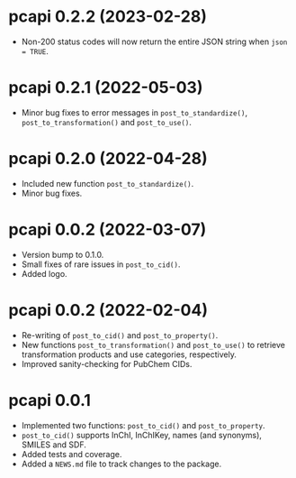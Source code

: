 # pcapi 0.2.2 (2023-02-28)
* Non-200 status codes will now return the entire JSON string when 
  `json = TRUE`. 

# pcapi 0.2.1 (2022-05-03)

* Minor bug fixes to error messages in `post_to_standardize()`, 
  `post_to_transformation()` and `post_to_use()`.

# pcapi 0.2.0 (2022-04-28)

* Included new function `post_to_standardize()`.
* Minor bug fixes. 

# pcapi 0.0.2 (2022-03-07)

* Version bump to 0.1.0.
* Small fixes of rare issues in `post_to_cid()`.
* Added logo.

# pcapi 0.0.2 (2022-02-04)

* Re-writing of `post_to_cid()` and `post_to_property()`.
* New functions `post_to_transformation()` and `post_to_use()` to retrieve 
  transformation products and use categories, respectively. 
* Improved sanity-checking for PubChem CIDs. 

# pcapi 0.0.1

* Implemented two functions: `post_to_cid()` and `post_to_property`.
* `post_to_cid()` supports InChI, InChIKey, names (and synonyms), SMILES and 
  SDF. 
* Added tests and coverage.
* Added a `NEWS.md` file to track changes to the package.
